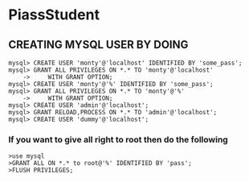 # PiassStudent

## CREATING MYSQL USER BY DOING 
```
mysql> CREATE USER 'monty'@'localhost' IDENTIFIED BY 'some_pass';
mysql> GRANT ALL PRIVILEGES ON *.* TO 'monty'@'localhost'
    ->     WITH GRANT OPTION;
mysql> CREATE USER 'monty'@'%' IDENTIFIED BY 'some_pass';
mysql> GRANT ALL PRIVILEGES ON *.* TO 'monty'@'%'
    ->     WITH GRANT OPTION;
mysql> CREATE USER 'admin'@'localhost';
mysql> GRANT RELOAD,PROCESS ON *.* TO 'admin'@'localhost';
mysql> CREATE USER 'dummy'@'localhost';
```

### If you want to give all right to root then do the following

```
>use mysql
>GRANT ALL ON *.* to root@'%' IDENTIFIED BY 'pass';
>FLUSH PRIVILEGES;
```

